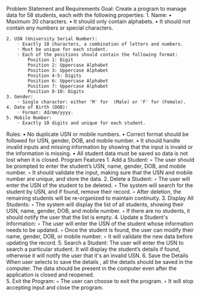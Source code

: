 Problem Statement and Requirements
Goal: Create a program to manage data for 58 students, each with the following properties:
    1. Name:
    • Maximum 30 characters.
    • It should only contain alphabets.
    • It should not contain any numbers or special characters.

    2. USN (University Serial Number):
        ◦ Exactly 10 characters, a combination of letters and numbers.
        ◦ Must be unique for each student.
        ◦ Each of the positions should contain the following format:
			Position 1: Digit 
			Position 2: Uppercase Alphabet 
			Position 3: Uppercase Alphabet 
			Position 4-5: Digits 
			Position 6: Uppercase Alphabet 
			Position 7: Uppercase Alphabet 
			Position 8-10: Digits 
    3. Gender:
        ◦ Single character: either 'M' for  (Male) or 'F' for (Female).
    4. Date of Birth (DOB):
        ◦ Format: dd/mm/yyyy.
    5. Mobile Number:
        ◦ Exactly 10 digits and unique for each student.
Rules:
    • No duplicate USN or mobile numbers.
    • Correct format should be followed for USN, gender, DOB, and mobile number.
    • It should handle invalid inputs and missing information by showing that the input is invalid or the information is missing.
    • All student data must be saved so data is not lost when it is closed.
Program Features
    1. Add a Student:
        ◦ The user should be prompted to enter the student’s USN, name, gender, DOB, and mobile number.
        ◦ It should validate the input, making sure that the USN and mobile number are unique, and store the data.
    2. Delete a Student:
        ◦ The user will enter the USN of the student to be deleted.
        ◦ The system will search for the student by USN, and if found, remove their record.
        ◦ After deletion, the remaining students will be re-organized to maintain continuity.
    3. Display All Students:
        ◦ The system will display the list of all students, showing their USN, name, gender, DOB, and mobile number.
        ◦ If there are no students, it should notify the user that the list is empty.
    4. Update a Student's Information:
        ◦ The user will enter the USN of the student whose information needs to be updated.
        ◦ Once the student is found, the user can modify their name, gender, DOB, or mobile number.
        ◦ It will validate the new data before updating the record.
    5. Search a Student:
          The user will enter the USN  to search a particular student.
          It will display the student’s details if found, otherwise it will notify the user that it's an invalid USN.
    6. Save the Details
          When user selects to save the details , all the details should be saved in the computer.
          The data should be present in the computer even after the application is closed and reopened.  
    5. Exit the Program:
        ◦ The user can choose to exit the program.
        ◦ It will stop accepting input and close the program.


